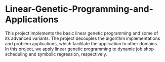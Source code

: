 # Linear-Genetic-Programming-and-Applications
This project implements the basic linear genetic programming and some of its advanced variants. The project decouples the algorithm implementations and problem applications, which facilitate the application to other domains. In this project, we apply linear genetic programming to dynamic job shop scheduling and symbolic regression, respectively.

